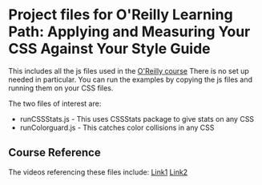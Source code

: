 # Project files for O'Reilly Learning Path: Applying and Measuring Your CSS Against Your Style Guide
This includes all the js files used in the [O'Reilly course]()
There is no set up needed in particular. You can run the examples by copying the js files and running them on your CSS files. 

The two files of interest are:
* runCSSStats.js - This uses CSSStats package to give stats on any CSS
* runColorguard.js - This catches color collisions in any CSS

## Course Reference
The videos referencing these files include:
[Link1]()
[Link2]()
